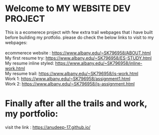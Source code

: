 # Welcome to MY WEBSITE DEV PROJECT
 
 This is a ecomerece project with few extra trail webpages that i have built before building my protfolio.
 please do check the below links to visit to my webpages:
 <br/>
 <br/>
 ecommerece website : https://www.albany.edu/~SK796958/ABOUT.html <br/>
 My first resume try: https://www.albany.edu/~SK796958/ES-STUDY.html<br/>
 My resume inline styled: https://www.albany.edu/~SK796958/inline-work.html<br/>
 My resume trail: https://www.albany.edu/~SK796958/is-work.html<br/>
 Work 1: https://www.albany.edu/~SK796958/assignment1.html<br/>
 Work 2: https://www.albany.edu/~SK796958/js-assignment.html<br/>
 
# Finally after all the trails and work, my portfolio:
 visit the link : https://anudeep-17.github.io/<br/>

